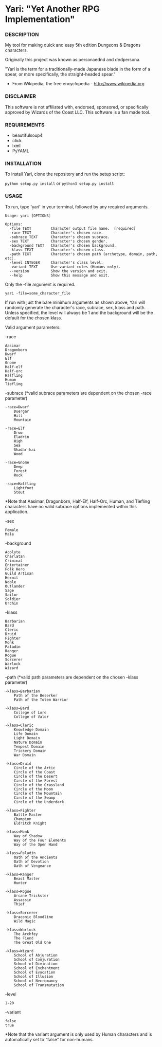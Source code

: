 # Yari: "Yet Another RPG Implementation"


### DESCRIPTION

My tool for making quick and easy 5th edition Dungeons & Dragons characters.

Originally this project was known as personaednd and dndpersona.

"Yari is the term for a traditionally-made Japanese blade in the form of a spear, or more specifically, the straight-headed spear."
 - From Wikipedia, the free encyclopedia - http://www.wikipedia.org

### DISCLAIMER

This software is not affiliated with, endorsed, sponsored, or specifically approved
by Wizards of the Coast LLC. This software is a fan made tool.


### REQUIREMENTS

  * beautifulsoup4
  * click
  * lxml
  * PyYAML


### INSTALLATION

To install Yari, clone the repository and run the setup script:

```python setup.py install``` or ```python3 setup.py install```


### USAGE

To run, type 'yari' in your terminal, followed by any required arguments.

```
Usage: yari [OPTIONS]

Options:
  -file TEXT         Character output file name.  [required]
  -race TEXT         Character's chosen race.
  -subrace TEXT      Character's chosen subrace.
  -sex TEXT          Character's chosen gender.
  -background TEXT   Character's chosen background.
  -klass TEXT        Character's chosen class.
  -path TEXT         Character's chosen path (archetype, domain, path, etc).
  -level INTEGER     Character's class level.
  -variant TEXT      Use variant rules (Humans only).
  --version          Show the version and exit.
  --help             Show this message and exit.
```

Only the -file argument is required.

    yari -file=some_character_file

If run with just the bare minimum arguments as shown above, Yari will randomly generate the character's race, subrace, sex, klass and path. Unless specified, the level will always be 1 and the background will be the default for the chosen klass.

Valid argument parameters:

-race

    Aasimar
    Dragonborn
    Dwarf
    Elf
    Gnome
    Half-elf
    Half-orc
    Halfling
    Human
    Tiefling

-subrace (*valid subrace parameters are dependent on the chosen -race parameter)

    -race=Dwarf
        Duergar
        Hill
        Mountain

    -race=Elf
        Drow
        Eladrin
        High
        Sea
        Shadar-kai
        Wood

    -race=Gnome
        Deep
        Forest
        Rock

    -race=Halfling
        Lightfoot
        Stout

*Note that Aasimar, Dragonborn, Half-Elf, Half-Orc, Human, and Tiefling characters have no valid subrace options implemented within this application.

-sex

    Female
    Male

-background

    Acolyte
    Charlatan
    Criminal
    Entertainer
    Folk Hero
    Guild Artisan
    Hermit
    Noble
    Outlander
    Sage
    Sailor
    Soldier
    Urchin

-klass

    Barbarian
    Bard
    Cleric
    Druid
    Fighter
    Monk
    Paladin
    Ranger
    Rogue
    Sorcerer
    Warlock
    Wizard

-path (*valid path parameters are dependent on the chosen -klass parameter)

    -klass=Barbarian
        Path of the Beserker
        Path of the Totem Warrior

    -klass=Bard
        College of Lore
        College of Valor

    -klass=Cleric
        Knowledge Domain
        Life Domain
        Light Domain
        Nature Domain
        Tempest Domain
        Trickery Domain
        War Domain

    -klass=Druid
        Circle of the Artic
        Circle of the Coast
        Circle of the Desert
        Circle of the Forest
        Circle of the Grassland
        Circle of the Moon
        Circle of the Mountain
        Circle of the Swamp
        Circle of the Underdark

    -klass=Fighter
        Battle Master
        Champion
        Eldritch Knight

    -klass=Monk
        Way of Shadow
        Way of the Four Elements
        Way of the Open Hand

    -klass=Paladin
        Oath of the Ancients
        Oath of Devotion
        Oath of Vengeance

    -klass=Ranger
        Beast Master
        Hunter

    -klass=Rogue
        Arcane Trickster
        Assassin
        Thief

    -klass=Sorcerer
        Draconic Bloodline
        Wild Magic

    -klass=Warlock
        The Archfey
        The Fiend
        The Great Old One

    -klass=Wizard
        School of Abjuration
        School of Conjuration
        School of Divination
        School of Enchantment
        School of Evocation
        School of Illusion
        School of Necromancy
        School of Transmutation

-level

    1-20

-variant

    false
    true

*Note that the variant argument is only used by Human characters and is automatically set to "false" for non-humans.
